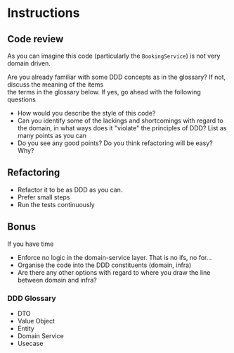 # Instructions

## Code review
As you can imagine this code (particularly the `BookingService`) is not very domain driven.

Are you already familiar with some DDD concepts as in the glossary? If not, discuss the meaning of the items  
the terms in the glossary below. If yes, go ahead with the following questions

* How would you describe the style of this code?
* Can you identify some of the lackings and shortcomings with regard to the domain, 
in what ways does it "violate" the principles of DDD? List as many points as you can
* Do you see any good points? Do you think refactoring will be easy? Why?

## Refactoring
* Refactor it to be as DDD as you can.
* Prefer small steps
* Run the tests continuously

## Bonus
If you have time
* Enforce no logic in the domain-service layer. That is no ifs, no for...
* Organise the code into the DDD constituents (domain, infra)
* Are there any other options with regard to where you draw the line between domain and infra?


### DDD Glossary
* DTO
* Value Object
* Entity
* Domain Service
* Usecase
